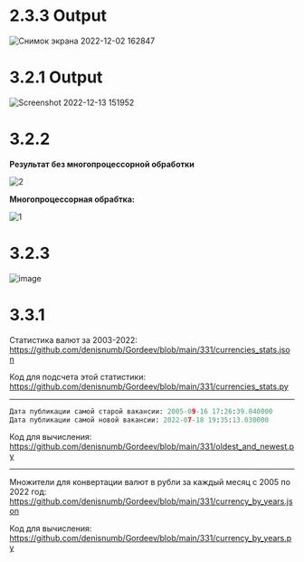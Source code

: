# 2.3.3 Output

![Снимок экрана 2022-12-02 162847](https://user-images.githubusercontent.com/61795655/205283210-125f5636-3eb1-40c7-8f40-238da1572c6d.png)

# 3.2.1 Output

![Screenshot 2022-12-13 151952](https://user-images.githubusercontent.com/61795655/207291812-852357f8-67ad-4270-adce-44161c0a7b68.png)

# 3.2.2

**Результат без многопроцессорной обработки**

![2](https://user-images.githubusercontent.com/61795655/208450026-32338cbb-c32b-461b-bbe3-6bcaf451af77.png)

**Многопроцессорная обрабтка:**

![1](https://user-images.githubusercontent.com/61795655/208450125-ae3aeb1e-dcc0-43fd-9c99-94b5051c24e6.png)

# 3.2.3

![image](https://user-images.githubusercontent.com/61795655/208451367-1c051e54-f718-4314-869c-953db29350a7.png)

# 3.3.1

Статистика валют за 2003-2022: https://github.com/denisnumb/Gordeev/blob/main/331/currencies_stats.json

Код для подсчета этой статистики: https://github.com/denisnumb/Gordeev/blob/main/331/currencies_stats.py

---

```py
Дата публикации самой старой вакансии: 2005-09-16 17:26:39.040000
Дата публикации самой новой вакансии: 2022-07-18 19:35:13.030000 
```

Код для вычисления: https://github.com/denisnumb/Gordeev/blob/main/331/oldest_and_newest.py

---

Множители для конвертации валют в рубли за каждый месяц с 2005 по 2022 год: https://github.com/denisnumb/Gordeev/blob/main/331/currency_by_years.json

Код для вычисления: https://github.com/denisnumb/Gordeev/blob/main/331/currency_by_years.py
